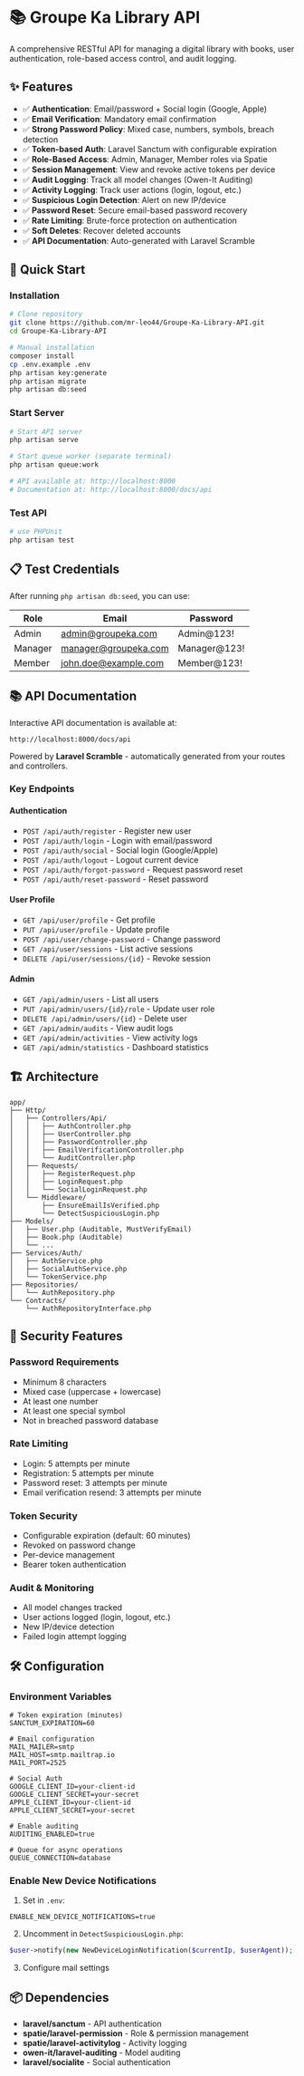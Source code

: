# 📚 Groupe Ka Library API

A comprehensive RESTful API for managing a digital library with books, user authentication, role-based access control, and audit logging.

## ✨ Features

- ✅ **Authentication**: Email/password + Social login (Google, Apple)
- ✅ **Email Verification**: Mandatory email confirmation
- ✅ **Strong Password Policy**: Mixed case, numbers, symbols, breach detection
- ✅ **Token-based Auth**: Laravel Sanctum with configurable expiration
- ✅ **Role-Based Access**: Admin, Manager, Member roles via Spatie
- ✅ **Session Management**: View and revoke active tokens per device
- ✅ **Audit Logging**: Track all model changes (Owen-It Auditing)
- ✅ **Activity Logging**: Track user actions (login, logout, etc.)
- ✅ **Suspicious Login Detection**: Alert on new IP/device
- ✅ **Password Reset**: Secure email-based password recovery
- ✅ **Rate Limiting**: Brute-force protection on authentication
- ✅ **Soft Deletes**: Recover deleted accounts
- ✅ **API Documentation**: Auto-generated with Laravel Scramble

## 🚀 Quick Start

### Installation

```bash
# Clone repository
git clone https://github.com/mr-leo44/Groupe-Ka-Library-API.git
cd Groupe-Ka-Library-API

# Manual installation
composer install
cp .env.example .env
php artisan key:generate
php artisan migrate
php artisan db:seed
```

### Start Server

```bash
# Start API server
php artisan serve

# Start queue worker (separate terminal)
php artisan queue:work

# API available at: http://localhost:8000
# Documentation at: http://localhost:8000/docs/api
```

### Test API

```bash
# use PHPUnit
php artisan test
```

## 📋 Test Credentials

After running `php artisan db:seed`, you can use:

| Role | Email | Password |
|------|-------|----------|
| Admin | admin@groupeka.com | Admin@123! |
| Manager | manager@groupeka.com | Manager@123! |
| Member | john.doe@example.com | Member@123! |

## 📚 API Documentation

Interactive API documentation is available at:

```
http://localhost:8000/docs/api
```

Powered by **Laravel Scramble** - automatically generated from your routes and controllers.

### Key Endpoints

#### Authentication
- `POST /api/auth/register` - Register new user
- `POST /api/auth/login` - Login with email/password
- `POST /api/auth/social` - Social login (Google/Apple)
- `POST /api/auth/logout` - Logout current device
- `POST /api/auth/forgot-password` - Request password reset
- `POST /api/auth/reset-password` - Reset password

#### User Profile
- `GET /api/user/profile` - Get profile
- `PUT /api/user/profile` - Update profile
- `POST /api/user/change-password` - Change password
- `GET /api/user/sessions` - List active sessions
- `DELETE /api/user/sessions/{id}` - Revoke session

#### Admin
- `GET /api/admin/users` - List all users
- `PUT /api/admin/users/{id}/role` - Update user role
- `DELETE /api/admin/users/{id}` - Delete user
- `GET /api/admin/audits` - View audit logs
- `GET /api/admin/activities` - View activity logs
- `GET /api/admin/statistics` - Dashboard statistics

## 🏗️ Architecture

```
app/
├── Http/
│   ├── Controllers/Api/
│   │   ├── AuthController.php
│   │   ├── UserController.php
│   │   ├── PasswordController.php
│   │   ├── EmailVerificationController.php
│   │   └── AuditController.php
│   ├── Requests/
│   │   ├── RegisterRequest.php
│   │   ├── LoginRequest.php
│   │   └── SocialLoginRequest.php
│   └── Middleware/
│       ├── EnsureEmailIsVerified.php
│       └── DetectSuspiciousLogin.php
├── Models/
│   ├── User.php (Auditable, MustVerifyEmail)
│   ├── Book.php (Auditable)
│   └── ...
├── Services/Auth/
│   ├── AuthService.php
│   ├── SocialAuthService.php
│   └── TokenService.php
├── Repositories/
│   └── AuthRepository.php
└── Contracts/
    └── AuthRepositoryInterface.php
```

## 🔐 Security Features

### Password Requirements
- Minimum 8 characters
- Mixed case (uppercase + lowercase)
- At least one number
- At least one special symbol
- Not in breached password database

### Rate Limiting
- Login: 5 attempts per minute
- Registration: 5 attempts per minute
- Password reset: 3 attempts per minute
- Email verification resend: 3 attempts per minute

### Token Security
- Configurable expiration (default: 60 minutes)
- Revoked on password change
- Per-device management
- Bearer token authentication

### Audit & Monitoring
- All model changes tracked
- User actions logged (login, logout, etc.)
- New IP/device detection
- Failed login attempt logging

## 🛠️ Configuration

### Environment Variables

```env
# Token expiration (minutes)
SANCTUM_EXPIRATION=60

# Email configuration
MAIL_MAILER=smtp
MAIL_HOST=smtp.mailtrap.io
MAIL_PORT=2525

# Social Auth
GOOGLE_CLIENT_ID=your-client-id
GOOGLE_CLIENT_SECRET=your-secret
APPLE_CLIENT_ID=your-client-id
APPLE_CLIENT_SECRET=your-secret

# Enable auditing
AUDITING_ENABLED=true

# Queue for async operations
QUEUE_CONNECTION=database
```

### Enable New Device Notifications

1. Set in `.env`:
```env
ENABLE_NEW_DEVICE_NOTIFICATIONS=true
```

2. Uncomment in `DetectSuspiciousLogin.php`:
```php
$user->notify(new NewDeviceLoginNotification($currentIp, $userAgent));
```

3. Configure mail settings

## 📦 Dependencies

- **laravel/sanctum** - API authentication
- **spatie/laravel-permission** - Role & permission management
- **spatie/laravel-activitylog** - Activity logging
- **owen-it/laravel-auditing** - Model auditing
- **laravel/socialite** - Social authentication